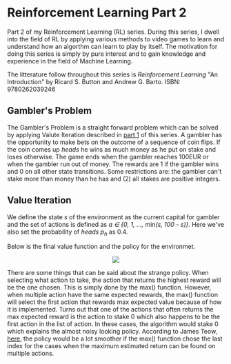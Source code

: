 # Reinforcement Learning Part 2

<p>Part 2 of my Reinforcement Learning (RL) series. During this series, I dwell into the field of RL by applying various methods to video games to learn and understand how an algorthm can learn to play by itself. The motivation for doing this series is simply by pure interest and to gain knowledge and experience in the field of Machine Learning.

The litterature follow throughout this series is <em>Reinforcement Learning</em> "An Introduction" by Ricard S. Button and Andrew G. Barto. 
ISBN: 9780262039246
</p>

## Gambler's Problem
The Gambler's Problem is a straight forward problem which can be solved by applying Valute Iteration described in [part 1](https://github.com/AdamOlsson/rl_policy_iteration) of this series. A gambler has the opportunity to make bets on the outcome of a sequence of coin flips. If the coin comes up *heads* he wins as much money as he put on stake and loses otherwise. The game ends when the gambler reaches 100EUR or when the gambler run out of money. The rewards are 1 if the gambler wins and 0 on all other state transitions. Some restrictions are: the gambler can't stake more than money than he has and (2) all stakes are positive integers.

## Value Iteration
We define the state <em>s</em> of the environment as the current capital for gambler and the set of actions is defined as <em> a ∈ {0, 1, ...,</em> min<em>(s, 100 - s)}</em>. Here we've also set the probability of *heads* <em>p<sub>h</sub></em> as 0.4.

Below is the final value function and the policy for the environmet.

<p align="center"><img src=https://github.com/AdamOlsson/rl_gamblers_problem/blob/master/plots.png></p>

There are some things that can be said about the strange policy. When selecting what action to take, the action that returns the highest reward will be the one chosen. This is simply done by the max() function. However, when multiple action have the same expected rewards, the max() function will select the first action that rewards max expected value because of how it is implemented. Turns out that one of the actions that often returns the max expected reward is the action to stake 0 which also happens to be the first action in the list of action. In these cases, the algorithm would stake 0 which explains the almost noisy looking policy. According to James Teow, [here](https://medium.com/@jaems33/gamblers-problem-b4e91040e58a), the policy would be a lot smoother if the max() function chose the last index for the cases when the maximum estimated return can be found on multiple actions. 
